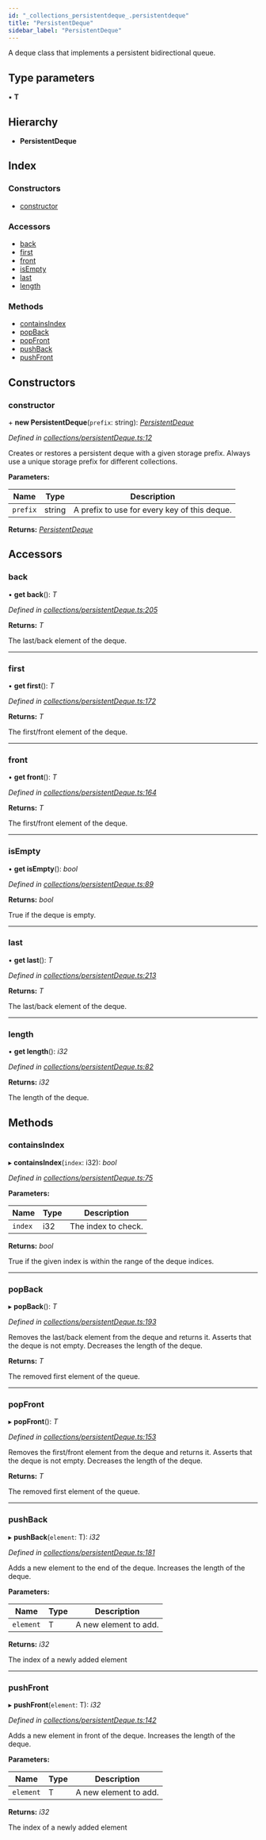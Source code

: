 ```yaml
---
id: "_collections_persistentdeque_.persistentdeque"
title: "PersistentDeque"
sidebar_label: "PersistentDeque"
---
```


A deque class that implements a persistent bidirectional queue.

## Type parameters

▪ **T**

## Hierarchy

* **PersistentDeque**

## Index

### Constructors

* [constructor](_collections_persistentdeque_.persistentdeque.md#constructor)

### Accessors

* [back](_collections_persistentdeque_.persistentdeque.md#back)
* [first](_collections_persistentdeque_.persistentdeque.md#first)
* [front](_collections_persistentdeque_.persistentdeque.md#front)
* [isEmpty](_collections_persistentdeque_.persistentdeque.md#isempty)
* [last](_collections_persistentdeque_.persistentdeque.md#last)
* [length](_collections_persistentdeque_.persistentdeque.md#length)

### Methods

* [containsIndex](_collections_persistentdeque_.persistentdeque.md#containsindex)
* [popBack](_collections_persistentdeque_.persistentdeque.md#popback)
* [popFront](_collections_persistentdeque_.persistentdeque.md#popfront)
* [pushBack](_collections_persistentdeque_.persistentdeque.md#pushback)
* [pushFront](_collections_persistentdeque_.persistentdeque.md#pushfront)

## Constructors

###  constructor

\+ **new PersistentDeque**(`prefix`: string): *[PersistentDeque](_collections_persistentdeque_.persistentdeque.md)*

*Defined in [collections/persistentDeque.ts:12](https://github.com/nearprotocol/near-runtime-ts/blob/2617e93/assembly/collections/persistentDeque.ts#L12)*

Creates or restores a persistent deque with a given storage prefix.
Always use a unique storage prefix for different collections.

**Parameters:**

Name | Type | Description |
------ | ------ | ------ |
`prefix` | string | A prefix to use for every key of this deque.  |

**Returns:** *[PersistentDeque](_collections_persistentdeque_.persistentdeque.md)*

## Accessors

###  back

• **get back**(): *T*

*Defined in [collections/persistentDeque.ts:205](https://github.com/nearprotocol/near-runtime-ts/blob/2617e93/assembly/collections/persistentDeque.ts#L205)*

**Returns:** *T*

The last/back element of the deque.

___

###  first

• **get first**(): *T*

*Defined in [collections/persistentDeque.ts:172](https://github.com/nearprotocol/near-runtime-ts/blob/2617e93/assembly/collections/persistentDeque.ts#L172)*

**Returns:** *T*

The first/front element of the deque.

___

###  front

• **get front**(): *T*

*Defined in [collections/persistentDeque.ts:164](https://github.com/nearprotocol/near-runtime-ts/blob/2617e93/assembly/collections/persistentDeque.ts#L164)*

**Returns:** *T*

The first/front element of the deque.

___

###  isEmpty

• **get isEmpty**(): *bool*

*Defined in [collections/persistentDeque.ts:89](https://github.com/nearprotocol/near-runtime-ts/blob/2617e93/assembly/collections/persistentDeque.ts#L89)*

**Returns:** *bool*

True if the deque is empty.

___

###  last

• **get last**(): *T*

*Defined in [collections/persistentDeque.ts:213](https://github.com/nearprotocol/near-runtime-ts/blob/2617e93/assembly/collections/persistentDeque.ts#L213)*

**Returns:** *T*

The last/back element of the deque.

___

###  length

• **get length**(): *i32*

*Defined in [collections/persistentDeque.ts:82](https://github.com/nearprotocol/near-runtime-ts/blob/2617e93/assembly/collections/persistentDeque.ts#L82)*

**Returns:** *i32*

The length of the deque.

## Methods

###  containsIndex

▸ **containsIndex**(`index`: i32): *bool*

*Defined in [collections/persistentDeque.ts:75](https://github.com/nearprotocol/near-runtime-ts/blob/2617e93/assembly/collections/persistentDeque.ts#L75)*

**Parameters:**

Name | Type | Description |
------ | ------ | ------ |
`index` | i32 | The index to check. |

**Returns:** *bool*

True if the given index is within the range of the deque indices.

___

###  popBack

▸ **popBack**(): *T*

*Defined in [collections/persistentDeque.ts:193](https://github.com/nearprotocol/near-runtime-ts/blob/2617e93/assembly/collections/persistentDeque.ts#L193)*

Removes the last/back element from the deque and returns it.
Asserts that the deque is not empty. Decreases the length of the deque.

**Returns:** *T*

The removed first element of the queue.

___

###  popFront

▸ **popFront**(): *T*

*Defined in [collections/persistentDeque.ts:153](https://github.com/nearprotocol/near-runtime-ts/blob/2617e93/assembly/collections/persistentDeque.ts#L153)*

Removes the first/front element from the deque and returns it.
Asserts that the deque is not empty. Decreases the length of the deque.

**Returns:** *T*

The removed first element of the queue.

___

###  pushBack

▸ **pushBack**(`element`: T): *i32*

*Defined in [collections/persistentDeque.ts:181](https://github.com/nearprotocol/near-runtime-ts/blob/2617e93/assembly/collections/persistentDeque.ts#L181)*

Adds a new element to the end of the deque. Increases the length of the deque.

**Parameters:**

Name | Type | Description |
------ | ------ | ------ |
`element` | T | A new element to add. |

**Returns:** *i32*

The index of a newly added element

___

###  pushFront

▸ **pushFront**(`element`: T): *i32*

*Defined in [collections/persistentDeque.ts:142](https://github.com/nearprotocol/near-runtime-ts/blob/2617e93/assembly/collections/persistentDeque.ts#L142)*

Adds a new element in front of the deque. Increases the length of the deque.

**Parameters:**

Name | Type | Description |
------ | ------ | ------ |
`element` | T | A new element to add. |

**Returns:** *i32*

The index of a newly added element
